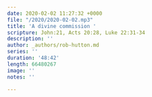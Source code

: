 ```yaml
---
date: 2020-02-02 11:27:32 +0000
file: "/2020/2020-02-02.mp3"
title: 'A divine commission '
scripture: John:21, Acts 20:28, Luke 22:31-34
description: ''
author: _authors/rob-hutton.md
series: ''
duration: '48:42'
length: 66480267
image: ''
notes: ''

---
```

